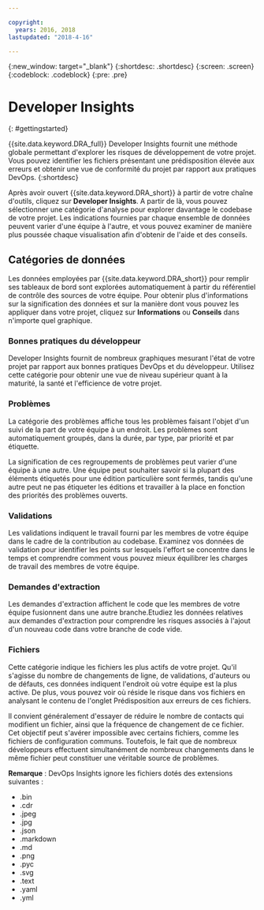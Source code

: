 ```yaml
---

copyright:
  years: 2016, 2018
lastupdated: "2018-4-16"

---
```


{:new_window: target="_blank"}
{:shortdesc: .shortdesc}
{:screen: .screen}
{:codeblock: .codeblock}
{:pre: .pre}

# Developer Insights
{: #gettingstarted}

{{site.data.keyword.DRA_full}} Developer Insights fournit une méthode globale permettant d'explorer les risques de développement de votre projet. Vous pouvez identifier les fichiers présentant une prédisposition élevée aux erreurs et obtenir une vue de conformité du projet par rapport aux pratiques DevOps.
{:shortdesc}

Après avoir ouvert {{site.data.keyword.DRA_short}} à partir de votre chaîne d'outils, cliquez sur **Developer Insights**. A partir de là, vous pouvez sélectionner une catégorie d'analyse pour explorer davantage le codebase de votre projet. Les indications fournies par chaque ensemble de données peuvent varier d'une équipe à l'autre, et vous pouvez examiner de manière plus poussée chaque visualisation afin d'obtenir de l'aide et des conseils.

## Catégories de données
Les données employées par {{site.data.keyword.DRA_short}} pour remplir ses tableaux de bord sont explorées automatiquement à partir du référentiel de contrôle des sources de votre équipe. Pour obtenir plus d'informations sur la signification des données et sur la manière dont vous pouvez les appliquer dans votre projet, cliquez sur **Informations** ou **Conseils** dans n'importe quel graphique.

### Bonnes pratiques du développeur

Developer Insights fournit de nombreux graphiques mesurant l'état de votre projet par rapport aux bonnes pratiques DevOps et du développeur. Utilisez cette catégorie pour obtenir une vue de niveau supérieur quant à la maturité, la santé et l'efficience de votre projet.

### Problèmes

La catégorie des problèmes affiche tous les problèmes faisant l'objet d'un suivi de la part de votre équipe à un endroit. Les problèmes sont automatiquement groupés, dans la durée, par type, par priorité et par étiquette.

La signification de ces regroupements de problèmes peut varier d'une équipe à une autre. Une équipe peut souhaiter savoir si la plupart des éléments étiquetés pour une édition particulière sont fermés, tandis qu'une autre peut ne pas étiqueter les éditions et travailler à la place en fonction des priorités des problèmes ouverts.  

### Validations

Les validations indiquent le travail fourni par les membres de votre équipe dans le cadre de la contribution au codebase. Examinez vos données de validation pour identifier les points sur lesquels l'effort se concentre dans le temps et comprendre comment vous pouvez mieux équilibrer les charges de travail des membres de votre équipe.

### Demandes d'extraction

Les demandes d'extraction affichent le code que les membres de votre équipe fusionnent dans une autre branche.Etudiez les données relatives aux demandes d'extraction pour comprendre les risques associés à l'ajout d'un nouveau code dans votre branche de code vide.

### Fichiers

Cette catégorie indique les fichiers les plus actifs de votre projet. Qu'il s'agisse du nombre de changements de ligne, de validations, d'auteurs ou de défauts, ces données indiquent l'endroit où votre équipe est la plus active. De plus, vous pouvez voir où réside le risque dans vos fichiers en analysant le contenu de l'onglet Prédisposition aux erreurs de ces fichiers.

Il convient généralement d'essayer de réduire le nombre de contacts qui modifient un fichier, ainsi que la fréquence de changement de ce fichier. Cet objectif peut s'avérer impossible avec certains fichiers, comme les fichiers de configuration communs. Toutefois, le fait que de nombreux développeurs effectuent simultanément de nombreux changements dans le même fichier peut constituer une véritable source de problèmes.

**Remarque** : DevOps Insights ignore les fichiers dotés des extensions suivantes :

* .bin
* .cdr
* .jpeg
* .jpg
* .json
* .markdown
* .md
* .png
* .pyc
* .svg
* .text
* .yaml
* .yml
